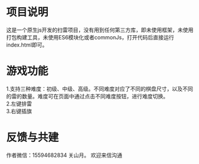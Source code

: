 # 项目说明
这是一个原生js开发的扫雷项目，没有用到任何第三方库，即未使用框架，未使用打包构建工具，未使用ES6模块化或者commonJs，打开代码后直接运行index.html即可。
# 游戏功能
1.支持三种难度：初级、中级、高级。不同难度对应了不同的棋盘尺寸，以及不同的雷的数量。难度可在页面中通过点击不同难度按钮，进行难度切换。  
2.左键排雷  
3.右键插旗
# 反馈与共建
作者微信：15594682834 关山月。
欢迎来信沟通
